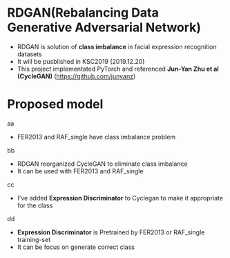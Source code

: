 # RDGAN(Rebalancing Data Generative Adversarial Network)

- RDGAN is solution of **class imbalance** in facial expression recognition datasets
- It will be pusblished in KSC2019 (2019.12.20)
- This project implementated PyTorch and referenced **Jun-Yan Zhu et al (CycleGAN)** (https://github.com/junyanz)

# Proposed model

aa

- FER2013 and RAF_single have class imbalance problem 

bb

- RDGAN reorganized CycleGAN to eliminate class imbalance
- It can be used with FER2013 and RAF_single

cc

- I've added **Expression Discriminator** to Cyclegan to make it appropriate for the class

dd

- **Expression Discriminator** is Pretrained by FER2013 or RAF_single training-set 
- It can be focus on generate correct class

